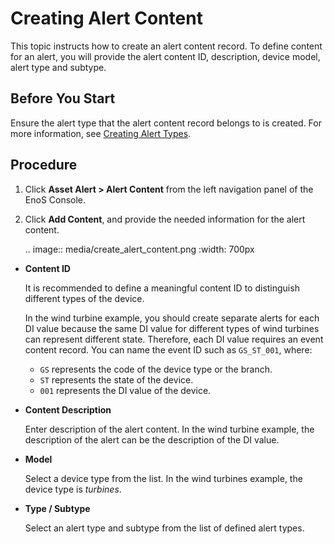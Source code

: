 # Creating Alert Content

This topic instructs how to create an alert content record. To define content for an alert, you will provide the alert content ID, description, device model, alert type and subtype.

## Before You Start

Ensure the alert type that the alert content record belongs to is created. For more information, see [Creating Alert Types](create_alert_type).

## Procedure

1. Click **Asset Alert > Alert Content** from the left navigation panel of the EnoS Console.

2. Click **Add Content**, and provide the needed information for the alert content.

   .. image:: media/create_alert_content.png
      :width: 700px

  - **Content ID**

    It is recommended to define a meaningful content ID to distinguish different types of the device.

    In the wind turbine example, you should create separate alerts for each DI value because the same DI value for different types of wind turbines can represent different state. Therefore, each DI value requires an event content record. You can name the event ID such as `GS_ST_001`, where:

    + `GS` represents the code of the device type or the branch.
    + `ST` represents the state of the device.
    + `001` represents the DI value of the device.

  - **Content Description**

    Enter description of the alert content. In the wind turbine example, the description of the alert can be the description of the DI value.

  - **Model**

    Select a device type from the list. In the wind turbines example, the device type is _turbines_.   

- **Type / Subtype**

  Select an alert type and subtype from the list of defined alert types.
